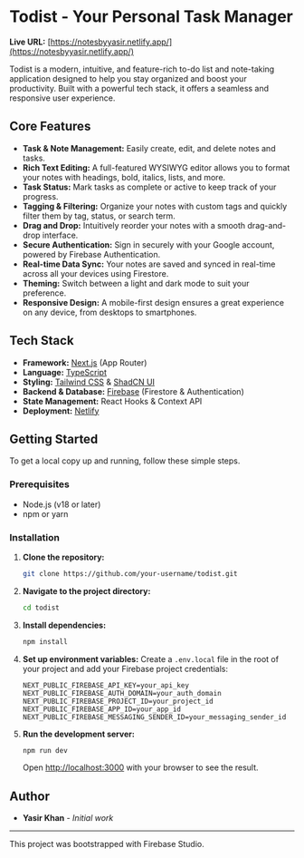 # Todist - Your Personal Task Manager

**Live URL:** [https://notesbyyasir.netlify.app/](https://notesbyyasir.netlify.app/)

Todist is a modern, intuitive, and feature-rich to-do list and note-taking application designed to help you stay organized and boost your productivity. Built with a powerful tech stack, it offers a seamless and responsive user experience.

## Core Features

- **Task & Note Management:** Easily create, edit, and delete notes and tasks.
- **Rich Text Editing:** A full-featured WYSIWYG editor allows you to format your notes with headings, bold, italics, lists, and more.
- **Task Status:** Mark tasks as complete or active to keep track of your progress.
- **Tagging & Filtering:** Organize your notes with custom tags and quickly filter them by tag, status, or search term.
- **Drag and Drop:** Intuitively reorder your notes with a smooth drag-and-drop interface.
- **Secure Authentication:** Sign in securely with your Google account, powered by Firebase Authentication.
- **Real-time Data Sync:** Your notes are saved and synced in real-time across all your devices using Firestore.
- **Theming:** Switch between a light and dark mode to suit your preference.
- **Responsive Design:** A mobile-first design ensures a great experience on any device, from desktops to smartphones.

## Tech Stack

- **Framework:** [Next.js](https://nextjs.org/) (App Router)
- **Language:** [TypeScript](https://www.typescriptlang.org/)
- **Styling:** [Tailwind CSS](https://tailwindcss.com/) & [ShadCN UI](https://ui.shadcn.com/)
- **Backend & Database:** [Firebase](https://firebase.google.com/) (Firestore & Authentication)
- **State Management:** React Hooks & Context API
- **Deployment:** [Netlify](https://www.netlify.com/)

## Getting Started

To get a local copy up and running, follow these simple steps.

### Prerequisites

- Node.js (v18 or later)
- npm or yarn

### Installation

1.  **Clone the repository:**
    ```sh
    git clone https://github.com/your-username/todist.git
    ```
2.  **Navigate to the project directory:**
    ```sh
    cd todist
    ```
3.  **Install dependencies:**
    ```sh
    npm install
    ```
4.  **Set up environment variables:**
    Create a `.env.local` file in the root of your project and add your Firebase project credentials:
    ```
    NEXT_PUBLIC_FIREBASE_API_KEY=your_api_key
    NEXT_PUBLIC_FIREBASE_AUTH_DOMAIN=your_auth_domain
    NEXT_PUBLIC_FIREBASE_PROJECT_ID=your_project_id
    NEXT_PUBLIC_FIREBASE_APP_ID=your_app_id
    NEXT_PUBLIC_FIREBASE_MESSAGING_SENDER_ID=your_messaging_sender_id
    ```
5.  **Run the development server:**
    ```sh
    npm run dev
    ```
    Open [http://localhost:3000](http://localhost:3000) with your browser to see the result.

## Author

- **Yasir Khan** - *Initial work*

---

This project was bootstrapped with Firebase Studio.

